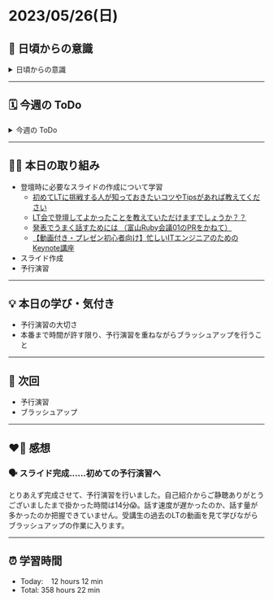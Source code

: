 # 2023/05/26(日)
## 🕺 日頃からの意識
<details><summary>日頃からの意識</summary>

- 成長スピードを早めよう。
- 自分の考えや気持ちを簡潔に言語化したり、相手にわかりやすく伝える話し方ができるようになろう。
- 心と身体の状態を把握しながら行動しよう。
- 腕立て・スクワット・腹筋・ストレッチを継続しよう。
- 説明文をよく読もう。ここでの「読む」は内容を認識・把握すること。
- 体調の回復に努めて、行動の範囲を元に戻そう。
- Git & GitHub とお友達になろう。
- RubyKaigi 当日まで Ruby についてできる限り学ぶこと。
- 「何を、どうするのか」という意識を常に持ちながらプラクティスに臨むこと。
- **Rubykaigi から得られた刺激や経験を学習に活かすこと ←New✨**
</details>

---

## 🗓️ 今週の ToDo
<details><summary>今週の ToDo</summary>

- [x] スライドの作成
- [x] LT 予行演習
- [ ] ブラッシュアップ
</details>

---


## ✍🏻 本日の取り組み
- 登壇時に必要なスライドの作成について学習
   - [初めてLTに挑戦する人が知っておきたいコツやTipsがあれば教えてください](https://bootcamp.fjord.jp/questions/777)
   - [LT会で登壇してよかったことを教えていただけますでしょうか？？](https://bootcamp.fjord.jp/questions/775)
   - [発表でうまく話すためには （富山Ruby会議01のPRをかねて）](https://blog.jnito.com/entry/2019/10/03/074637)
   - [【動画付き・プレゼン初心者向け】忙しいITエンジニアのためのKeynote講座](https://blog.jnito.com/entry/2019/07/08/055119)
- スライド作成
- 予行演習

---


## 💡 本日の学び・気付き
- 予行演習の大切さ
- 本番まで時間が許す限り、予行演習を重ねながらブラッシュアップを行うこと

---


## 📍 次回
- 予行演習
- ブラッシュアップ

---


## ❤️‍🔥 感想
### 🗣️ スライド完成......初めての予行演習へ
とりあえず完成させて、予行演習を行いました。自己紹介からご静聴ありがとうございましたまで掛かった時間は14分😱。話す速度が遅かったのか、話す量が多かったのか把握できていません。受講生の過去のLTの動画を見て学びながらブラッシュアップの作業に入ります。

---


## ⏰ 学習時間
- Today:&nbsp;&nbsp;&nbsp; 12 hours 12 min
- Total: 358 hours 22 min
